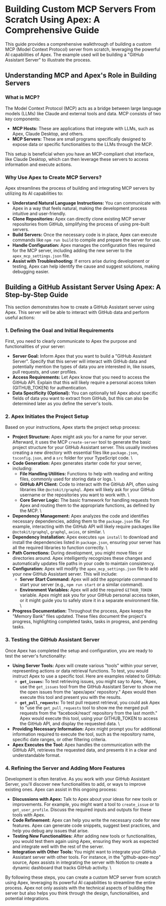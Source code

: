 # Building Custom MCP Servers From Scratch Using Apex: A Comprehensive Guide

This guide provides a comprehensive walkthrough of building a custom MCP (Model Context Protocol) server from scratch, leveraging the powerful AI capabilities of Apex. The example used will be building a "GitHub Assistant Server" to illustrate the process.

## Understanding MCP and Apex's Role in Building Servers

### What is MCP?

The Model Context Protocol (MCP) acts as a bridge between large language models (LLMs) like Claude and external tools and data. MCP consists of two key components:

-   **MCP Hosts:** These are applications that integrate with LLMs, such as Apex, Claude Desktop, and others.
-   **MCP Servers:** These are small programs specifically designed to expose data or specific functionalities to the LLMs through the MCP.

This setup is beneficial when you have an MCP-compliant chat interface, like Claude Desktop, which can then leverage these servers to access information and execute actions.

### Why Use Apex to Create MCP Servers?

Apex streamlines the process of building and integrating MCP servers by utilizing its AI capabilities to:

-   **Understand Natural Language Instructions:** You can communicate with Apex in a way that feels natural, making the development process intuitive and user-friendly.
-   **Clone Repositories:** Apex can directly clone existing MCP server repositories from GitHub, simplifying the process of using pre-built servers.
-   **Build Servers:** Once the necessary code is in place, Apex can execute commands like `npm run build` to compile and prepare the server for use.
-   **Handle Configuration:** Apex manages the configuration files required for the MCP server, including adding the new server to the `apex_mcp_settings.json` file.
-   **Assist with Troubleshooting:** If errors arise during development or testing, Apex can help identify the cause and suggest solutions, making debugging easier.

## Building a GitHub Assistant Server Using Apex: A Step-by-Step Guide

This section demonstrates how to create a GitHub Assistant server using Apex. This server will be able to interact with GitHub data and perform useful actions:

### 1. Defining the Goal and Initial Requirements

First, you need to clearly communicate to Apex the purpose and functionalities of your server:

-   **Server Goal:** Inform Apex that you want to build a "GitHub Assistant Server". Specify that this server will interact with GitHub data and potentially mention the types of data you are interested in, like issues, pull requests, and user profiles.
-   **Access Requirements:** Let Apex know that you need to access the GitHub API. Explain that this will likely require a personal access token (GITHUB_TOKEN) for authentication.
-   **Data Specificity (Optional):** You can optionally tell Apex about specific fields of data you want to extract from GitHub, but this can also be determined later as you define the server's tools.

### 2. Apex Initiates the Project Setup

Based on your instructions, Apex starts the project setup process:

-   **Project Structure:** Apex might ask you for a name for your server. Afterward, it uses the MCP `create-server` tool to generate the basic project structure for your GitHub Assistant server. This usually involves creating a new directory with essential files like `package.json`, `tsconfig.json`, and a `src` folder for your TypeScript code. \
-   **Code Generation:** Apex generates starter code for your server, including:
    -   **File Handling Utilities:** Functions to help with reading and writing files, commonly used for storing data or logs. \
    -   **GitHub API Client:** Code to interact with the GitHub API, often using libraries like `@octokit/graphql`. Apex will likely ask for your GitHub username or the repositories you want to work with. \
    -   **Core Server Logic:** The basic framework for handling requests from Apex and routing them to the appropriate functions, as defined by the MCP. \
-   **Dependency Management:** Apex analyzes the code and identifies necessary dependencies, adding them to the `package.json` file. For example, interacting with the GitHub API will likely require packages like `@octokit/graphql`, `graphql`, `axios`, or similar. \
-   **Dependency Installation:** Apex executes `npm install` to download and install the dependencies listed in `package.json`, ensuring your server has all the required libraries to function correctly. \
-   **Path Corrections:** During development, you might move files or directories around. Apex intelligently recognizes these changes and automatically updates file paths in your code to maintain consistency.
-   **Configuration:** Apex will modify the `apex_mcp_settings.json` file to add your new GitHub Assistant server. This will include:
    -   **Server Start Command:** Apex will add the appropriate command to start your server (e.g., `npm run start` or a similar command).
    -   **Environment Variables:** Apex will add the required `GITHUB_TOKEN` variable. Apex might ask you for your GitHub personal access token, or it might guide you to safely store it in a separate environment file. \
-   **Progress Documentation:** Throughout the process, Apex keeps the "Memory Bank" files updated. These files document the project's progress, highlighting completed tasks, tasks in progress, and pending tasks.

### 3. Testing the GitHub Assistant Server

Once Apex has completed the setup and configuration, you are ready to test the server's functionality:

-   **Using Server Tools:** Apex will create various "tools" within your server, representing actions or data retrieval functions. To test, you would instruct Apex to use a specific tool. Here are examples related to GitHub:
    -   **`get_issues`:** To test retrieving issues, you might say to Apex, "Apex, use the `get_issues` tool from the GitHub Assistant Server to show me the open issues from the 'apex/apex' repository." Apex would then execute this tool and present you with the results.
    -   **`get_pull_requests`:** To test pull request retrieval, you could ask Apex to "use the `get_pull_requests` tool to show me the merged pull requests from the 'facebook/react' repository from the last month." Apex would execute this tool, using your GITHUB_TOKEN to access the GitHub API, and display the requested data. \
-   **Providing Necessary Information:** Apex might prompt you for additional information required to execute the tool, such as the repository name, specific date ranges, or other filtering criteria.
-   **Apex Executes the Tool:** Apex handles the communication with the GitHub API, retrieves the requested data, and presents it in a clear and understandable format.

### 4. Refining the Server and Adding More Features

Development is often iterative. As you work with your GitHub Assistant Server, you'll discover new functionalities to add, or ways to improve existing ones. Apex can assist in this ongoing process:

-   **Discussions with Apex:** Talk to Apex about your ideas for new tools or improvements. For example, you might want a tool to `create_issue` or to `get_user_profile`. Discuss the required inputs and outputs for these tools with Apex.
-   **Code Refinement:** Apex can help you write the necessary code for new features. Apex can generate code snippets, suggest best practices, and help you debug any issues that arise.
-   **Testing New Functionalities:** After adding new tools or functionalities, you would test them again using Apex, ensuring they work as expected and integrate well with the rest of the server.
-   **Integration with Other Tools:** You might want to integrate your GitHub Assistant server with other tools. For instance, in the "github-apex-mcp" source, Apex assists in integrating the server with Notion to create a dynamic dashboard that tracks GitHub activity. \

By following these steps, you can create a custom MCP server from scratch using Apex, leveraging its powerful AI capabilities to streamline the entire process. Apex not only assists with the technical aspects of building the server but also helps you think through the design, functionalities, and potential integrations.
